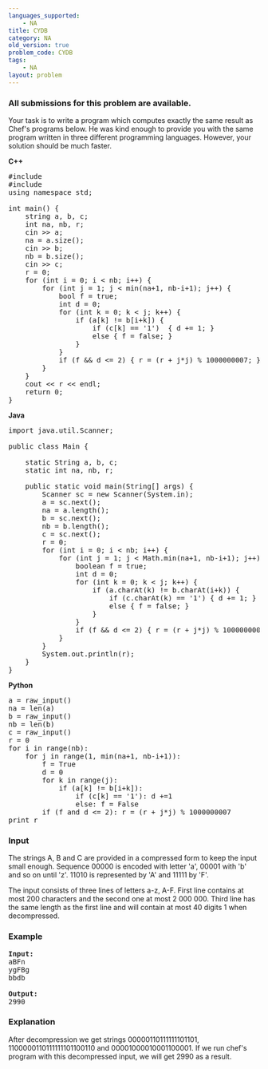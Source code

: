 ```yaml
---
languages_supported:
    - NA
title: CYDB
category: NA
old_version: true
problem_code: CYDB
tags:
    - NA
layout: problem
---
```

###  All submissions for this problem are available. 

Your task is to write a program which computes exactly the same result as Chef's programs below. He was kind enough to provide you with the same program written in three different programming languages. However, your solution should be much faster.

**C++**

<pre>#include <iostream>
#include <string>
using namespace std;

int main() {
	string a, b, c;
	int na, nb, r;
	cin >> a;
	na = a.size();
	cin >> b;
	nb = b.size();
	cin >> c;
	r = 0;
	for (int i = 0; i < nb; i++) {
		for (int j = 1; j < min(na+1, nb-i+1); j++) {
			bool f = true;
			int d = 0;
			for (int k = 0; k < j; k++) {
				if (a[k] != b[i+k]) { 
					if (c[k] == '1')  { d += 1; }
					else { f = false; }
				}
			}
			if (f && d <= 2) { r = (r + j*j) % 1000000007; }
		}
	}
	cout << r << endl;
	return 0;
}
</pre>
**Java**

<pre>import java.util.Scanner;

public class Main {

	static String a, b, c;
	static int na, nb, r;

	public static void main(String[] args) {
		Scanner sc = new Scanner(System.in);
		a = sc.next();
		na = a.length();
		b = sc.next();
		nb = b.length();
		c = sc.next();
		r = 0;
		for (int i = 0; i < nb; i++) {
			for (int j = 1; j < Math.min(na+1, nb-i+1); j++) {
				boolean f = true;
				int d = 0;
				for (int k = 0; k < j; k++) {
					if (a.charAt(k) != b.charAt(i+k)) { 
						if (c.charAt(k) == '1') { d += 1; }
						else { f = false; }
					}
				}
				if (f && d <= 2) { r = (r + j*j) % 1000000007; }
			}
		}
		System.out.println(r);
	}
}
</pre>
**Python**

<pre>a = raw_input()
na = len(a)
b = raw_input()
nb = len(b)
c = raw_input()
r = 0
for i in range(nb):
	for j in range(1, min(na+1, nb-i+1)):
		f = True
		d = 0
		for k in range(j):
			if (a[k] != b[i+k]):
				if (c[k] == '1'): d +=1
				else: f = False
		if (f and d <= 2): r = (r + j*j) % 1000000007
print r
</pre>
### Input

The strings A, B and C are provided in a compressed form to keep the input small enough. Sequence 00000 is encoded with letter 'a', 00001 with 'b' and so on until 'z'. 11010 is represented by 'A' and 11111 by 'F'.

The input consists of three lines of letters a-z, A-F. First line contains at most 200 characters and the second one at most 2 000 000. Third line has the same length as the first line and will contain at most 40 digits 1 when decompressed.

### Example

<pre><b>Input:</b>
aBFn
ygFBg
bbdb

<b>Output:</b>
2990
</pre>
### Explanation

After decompression we get strings 00000110111111101101, 1100000110111111101100110 and 00001000010001100001. If we run chef's program with this decompressed input, we will get 2990 as a result.
